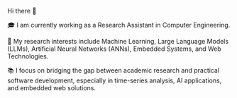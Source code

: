 Hi there 👋

🎓 I am currently working as a Research Assistant in Computer Engineering.

🔬 My research interests include Machine Learning, Large Language Models (LLMs), Artificial Neural Networks (ANNs), Embedded Systems, and Web Technologies.

📚 I focus on bridging the gap between academic research and practical software development, especially in time-series analysis, AI applications, and embedded web solutions.

